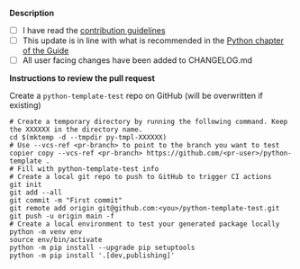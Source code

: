 **Description**

- [ ] I have read the [contribution guidelines](https://github.com/NLeSC/python-template/blob/main/CONTRIBUTING.md)
- [ ] This update is in line with what is recommended in the [Python chapter of the Guide](https://guide.esciencecenter.nl/#/best_practices/language_guides/python)
- [ ] All user facing changes have been added to CHANGELOG.md

<!-- Description of PR -->

<!--
**Related issues**:
- ...
-->

**Instructions to review the pull request**

<!-- remove what doesn't apply or add more if needed -->
Create a `python-template-test` repo on GitHub (will be overwritten if existing)
```
# Create a temporary directory by running the following command. Keep the XXXXXX in the directory name. 
cd $(mktemp -d --tmpdir py-tmpl-XXXXXX)
# Use --vcs-ref <pr-branch> to point to the branch you want to test
copier copy --vcs-ref <pr-branch> https://github.com/<pr-user>/python-template .
# Fill with python-template-test info
# Create a local git repo to push to GitHub to trigger CI actions
git init
git add --all
git commit -m "First commit"
git remote add origin git@github.com:<you>/python-template-test.git
git push -u origin main -f
# Create a local environment to test your generated package locally
python -m venv env
source env/bin/activate
python -m pip install --upgrade pip setuptools
python -m pip install '.[dev,publishing]'
```
